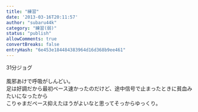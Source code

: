 ```yaml
---
title: "練習"
date: '2013-03-16T20:11:57'
author: "subaru44k"
category: "練習(弱)"
status: "publish"
allowComments: true
convertBreaks: false
entryHash: "6e453e184484383964d16d368b9ee461"
---
```

31分ジョグ<br>
<br>
風邪あけで呼吸がしんどい。<br>
足は好調だから最初ペース速かったのだけど、途中信号で止まったときに貧血みたいになったから<br>
こりゃまだペース抑えたほうがよいなと思ってそっからゆっくり。
